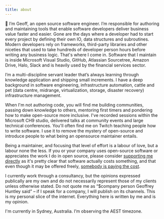 ```yaml
---
title: about
---
```


🙌 I’m Geoff, an open source software engineer. I’m responsible for authoring and maintaining tools that enable software developers deliver business value faster and easier. Gone are the days where a developer had to start every project by defining their own IO, data structures and subroutines. Modern developers rely on frameworks, third-party libraries and other niceties that used to take hundreds of developer person hours before writing any business logic. That's where I come in. Software that I maintain is inside Microsoft Visual Studio, GitHub, Atlassian Sourcetree, Amazon Drive, Halo, Slack and is heavily used by the financial services sector.

I’m a multi-discipline servant leader that’s always learning through knowledge application and shipping small increments. I have a deep background in software engineering, infrastructure automation, cattle and pet (data centre, midrange, virtualization, storage, disaster recovery) infrastructure management.

When I'm not authoring code, you will find me building communities, passing down knowledge to others, mentoring first timers and pondering how to make open-source more inclusive. I've recorded sessions within the Microsoft CH9 studio, delivered talks at community events and large technical conferences. You'll often find me on Twitch teaching people how to write software. I use it to remove the mystery of open-source and introduce people to what being an opensource maintainer entails.

Being a maintainer, and focusing that level of effort is a labour of love, but a labour none the less. If you or your company uses open-source software or appreciates the work I do in open source, please consider [supporting me directly](/support) as it's pretty clear that software actually costs something, and that even though it may be offered freely, [somebody is paying the cost](https://www.youtube.com/watch?v=0t85TyH-h04). 

I currently work through a consultancy, but the opinions expressed publically are my own and do not necessarily represent those of my clients unless otherwise stated. Do not quote me as “$company person Geoffrey Huntley said” – if I speak for a company, I will publish on its channels. This is my personal slice of the internet. Everything here is written by me and is my opinion.

I'm currently in Sydney, Australia. I’m observing the AEST timezone.

